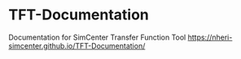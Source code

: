 # TFT-Documentation
Documentation for SimCenter Transfer Function Tool
https://nheri-simcenter.github.io/TFT-Documentation/
